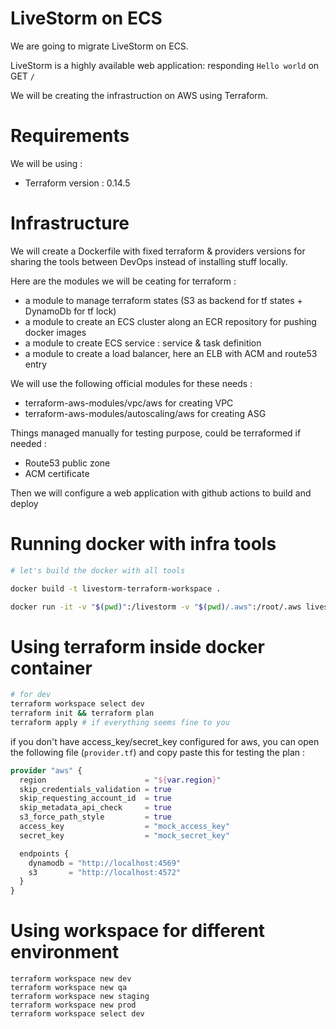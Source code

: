 # LiveStorm on ECS

We are going to migrate LiveStorm on ECS.

LiveStorm is a highly available web application: responding `Hello world` on GET `/`

We will be creating the infrastruction on AWS using Terraform. 

# Requirements

We will be using :
- Terraform version : 0.14.5

# Infrastructure

We will create a Dockerfile with fixed terraform & providers versions for sharing the tools between DevOps instead of installing stuff locally.

Here are the modules we will be ceating for terraform :

- a module to manage terraform states (S3 as backend for tf states + DynamoDb for tf lock)
- a module to create an ECS cluster along an ECR repository for pushing docker images
- a module to create ECS service : service & task definition
- a module to create a load balancer, here an ELB with ACM and route53 entry

We will use the following official modules for these needs :

- terraform-aws-modules/vpc/aws for creating VPC
- terraform-aws-modules/autoscaling/aws for creating ASG

Things managed manually for testing purpose, could be terraformed if needed :
- Route53 public zone
- ACM certificate

Then we will configure a web application with github actions to build and deploy

# Running docker with infra tools

```bash
# let's build the docker with all tools

docker build -t livestorm-terraform-workspace .

docker run -it -v "$(pwd)":/livestorm -v "$(pwd)/.aws":/root/.aws livestorm-terraform-workspace bash
```

# Using terraform inside docker container

```bash
# for dev
terraform workspace select dev
terraform init && terraform plan
terraform apply # if everything seems fine to you
```

if you don't have access_key/secret_key configured for aws, you can open the following file (`provider.tf`) and copy paste this for testing the plan :

```tf
provider "aws" {
  region                      = "${var.region}"
  skip_credentials_validation = true
  skip_requesting_account_id  = true
  skip_metadata_api_check     = true
  s3_force_path_style         = true
  access_key                  = "mock_access_key"
  secret_key                  = "mock_secret_key"

  endpoints {
    dynamodb = "http://localhost:4569"
    s3       = "http://localhost:4572"
  }
}
```

# Using workspace for different environment

```
terraform workspace new dev
terraform workspace new qa
terraform workspace new staging
terraform workspace new prod
terraform workspace select dev
```